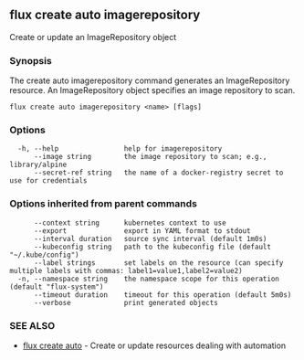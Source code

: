 ## flux create auto imagerepository

Create or update an ImageRepository object

### Synopsis

The create auto imagerepository command generates an ImageRepository resource.
An ImageRepository object specifies an image repository to scan.

```
flux create auto imagerepository <name> [flags]
```

### Options

```
  -h, --help                help for imagerepository
      --image string        the image repository to scan; e.g., library/alpine
      --secret-ref string   the name of a docker-registry secret to use for credentials
```

### Options inherited from parent commands

```
      --context string      kubernetes context to use
      --export              export in YAML format to stdout
      --interval duration   source sync interval (default 1m0s)
      --kubeconfig string   path to the kubeconfig file (default "~/.kube/config")
      --label strings       set labels on the resource (can specify multiple labels with commas: label1=value1,label2=value2)
  -n, --namespace string    the namespace scope for this operation (default "flux-system")
      --timeout duration    timeout for this operation (default 5m0s)
      --verbose             print generated objects
```

### SEE ALSO

* [flux create auto](flux_create_auto.md)	 - Create or update resources dealing with automation

